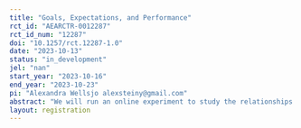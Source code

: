 ```yaml
---
title: "Goals, Expectations, and Performance"
rct_id: "AEARCTR-0012287"
rct_id_num: "12287"
doi: "10.1257/rct.12287-1.0"
date: "2023-10-13"
status: "in_development"
jel: "nan"
start_year: "2023-10-16"
end_year: "2023-10-23"
pi: "Alexandra Wellsjo alexsteiny@gmail.com"
abstract: "We will run an online experiment to study the relationships between goals, expectations, and performance. "
layout: registration
---
```



